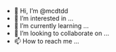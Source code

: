 - 👋 Hi, I’m @mcdtdd
- 👀 I’m interested in ...
- 🌱 I’m currently learning ...
- 💞️ I’m looking to collaborate on ...
- 📫 How to reach me ...

<!---
mcdtdd/mcdtdd is a ✨ special ✨ repository because its `README.md` (this file) appears on your GitHub profile.
You can click the Preview link to take a look at your changes.
--->
